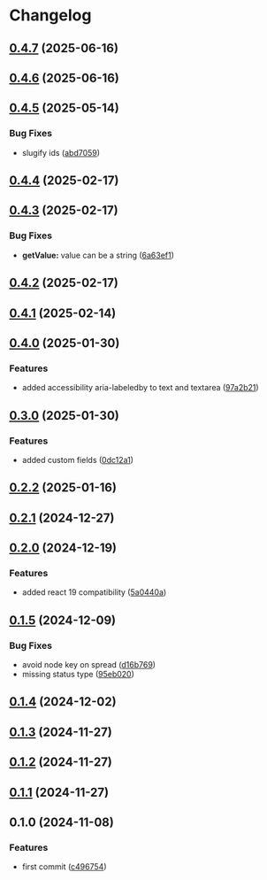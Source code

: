 # Changelog

## [0.4.7](https://github.com/DevoInc/genesys-ui-form-builder/compare/0.4.6...0.4.7) (2025-06-16)

## [0.4.6](https://github.com/DevoInc/genesys-ui-form-builder/compare/0.4.5...0.4.6) (2025-06-16)

## [0.4.5](https://github.com/DevoInc/genesys-ui-form-builder/compare/0.4.4...0.4.5) (2025-05-14)

### Bug Fixes

* slugify ids ([abd7059](https://github.com/DevoInc/genesys-ui-form-builder/commit/abd70593982da336ab28cdb99857e1351cdd3140))

## [0.4.4](https://github.com/DevoInc/genesys-ui-form-builder/compare/0.4.3...0.4.4) (2025-02-17)

## [0.4.3](https://github.com/DevoInc/genesys-ui-form-builder/compare/0.4.2...0.4.3) (2025-02-17)

### Bug Fixes

* **getValue:** value can be a string ([6a63ef1](https://github.com/DevoInc/genesys-ui-form-builder/commit/6a63ef155383612a35d71b3010ab56ad05dc1a1c))

## [0.4.2](https://github.com/DevoInc/genesys-ui-form-builder/compare/0.4.1...0.4.2) (2025-02-17)

## [0.4.1](https://github.com/DevoInc/genesys-ui-form-builder/compare/0.4.0...0.4.1) (2025-02-14)

## [0.4.0](https://github.com/DevoInc/genesys-ui-form-builder/compare/0.3.0...0.4.0) (2025-01-30)

### Features

* added accessibility aria-labeledby to text and textarea ([97a2b21](https://github.com/DevoInc/genesys-ui-form-builder/commit/97a2b218e674b719cd19a557e5ca56594869e92a))

## [0.3.0](https://github.com/DevoInc/genesys-ui-form-builder/compare/0.2.2...0.3.0) (2025-01-30)

### Features

* added custom fields ([0dc12a1](https://github.com/DevoInc/genesys-ui-form-builder/commit/0dc12a1d4cf8ba045df981a12eb9db634da571cb))

## [0.2.2](https://github.com/DevoInc/genesys-ui-form-builder/compare/0.2.1...0.2.2) (2025-01-16)

## [0.2.1](https://github.com/DevoInc/genesys-ui-form-builder/compare/0.2.0...0.2.1) (2024-12-27)

## [0.2.0](https://github.com/DevoInc/genesys-ui-form-builder/compare/0.1.5...0.2.0) (2024-12-19)

### Features

* added react 19 compatibility ([5a0440a](https://github.com/DevoInc/genesys-ui-form-builder/commit/5a0440ab4088af39b85fee97caa8826b2be036b6))

## [0.1.5](https://github.com/DevoInc/genesys-ui-form-builder/compare/0.1.4...0.1.5) (2024-12-09)

### Bug Fixes

* avoid node key on spread ([d16b769](https://github.com/DevoInc/genesys-ui-form-builder/commit/d16b7698550fbab52a8c6f47c396d746f2f2fd4a))
* missing status type ([95eb020](https://github.com/DevoInc/genesys-ui-form-builder/commit/95eb0209dab1a28827ed3a37fd1661dcfa69b699))

## [0.1.4](https://github.com/DevoInc/genesys-ui-form-builder/compare/0.1.3...0.1.4) (2024-12-02)

## [0.1.3](https://github.com/DevoInc/genesys-ui-form-builder/compare/0.1.2...0.1.3) (2024-11-27)

## [0.1.2](https://github.com/DevoInc/genesys-ui-form-builder/compare/0.1.1...0.1.2) (2024-11-27)

## [0.1.1](https://github.com/DevoInc/genesys-ui-form-builder/compare/0.1.0...0.1.1) (2024-11-27)

## 0.1.0 (2024-11-08)

### Features

* first commit ([c496754](https://github.com/DevoInc/genesys-ui-form-builder/commit/c4967543a1453667547585d33fb4c24fdce158d5))
